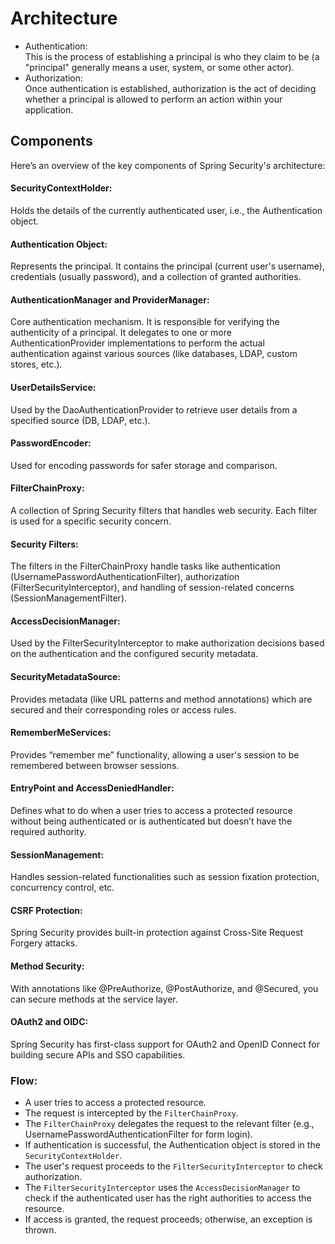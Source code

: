 # Architecture

- Authentication:    
This is the process of establishing a principal is who they claim to be (a "principal" generally means a user, system, or some other actor).
- Authorization:     
Once authentication is established, authorization is the act of deciding whether a principal is allowed to perform an action within your application.

## Components
Here’s an overview of the key components of Spring Security's architecture:

#### SecurityContextHolder:
Holds the details of the currently authenticated user, i.e., the Authentication object.
#### Authentication Object:
Represents the principal. It contains the principal (current user's username), credentials (usually password), and a collection of granted authorities.
#### AuthenticationManager and ProviderManager:
Core authentication mechanism. It is responsible for verifying the authenticity of a principal. It delegates to one or more AuthenticationProvider implementations to perform the actual authentication against various sources (like databases, LDAP, custom stores, etc.).
#### UserDetailsService:
Used by the DaoAuthenticationProvider to retrieve user details from a specified source (DB, LDAP, etc.).
#### PasswordEncoder:
Used for encoding passwords for safer storage and comparison.
#### FilterChainProxy:
A collection of Spring Security filters that handles web security. Each filter is used for a specific security concern.
#### Security Filters:
The filters in the FilterChainProxy handle tasks like authentication (UsernamePasswordAuthenticationFilter), authorization (FilterSecurityInterceptor), and handling of session-related concerns (SessionManagementFilter).
#### AccessDecisionManager:
Used by the FilterSecurityInterceptor to make authorization decisions based on the authentication and the configured security metadata.
#### SecurityMetadataSource:
Provides metadata (like URL patterns and method annotations) which are secured and their corresponding roles or access rules.
#### RememberMeServices:
Provides “remember me” functionality, allowing a user's session to be remembered between browser sessions.
#### EntryPoint and AccessDeniedHandler:
Defines what to do when a user tries to access a protected resource without being authenticated or is authenticated but doesn’t have the required authority.
#### SessionManagement:
Handles session-related functionalities such as session fixation protection, concurrency control, etc.
#### CSRF Protection:
Spring Security provides built-in protection against Cross-Site Request Forgery attacks.
#### Method Security:
With annotations like @PreAuthorize, @PostAuthorize, and @Secured, you can secure methods at the service layer.
#### OAuth2 and OIDC:
Spring Security has first-class support for OAuth2 and OpenID Connect for building secure APIs and SSO capabilities.

### Flow:

- A user tries to access a protected resource.
- The request is intercepted by the `FilterChainProxy`.
- The `FilterChainProxy` delegates the request to the relevant filter (e.g., UsernamePasswordAuthenticationFilter for form login).
- If authentication is successful, the Authentication object is stored in the `SecurityContextHolder`.
- The user's request proceeds to the `FilterSecurityInterceptor` to check authorization.
- The `FilterSecurityInterceptor` uses the `AccessDecisionManager` to check if the authenticated user has the right authorities to access the resource.
- If access is granted, the request proceeds; otherwise, an exception is thrown.